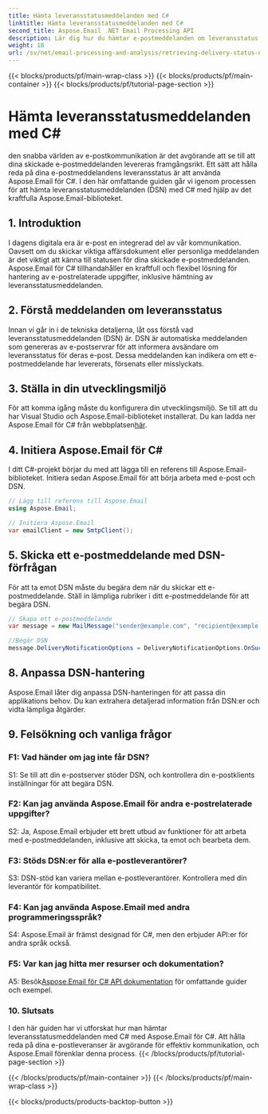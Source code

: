 ```yaml
---
title: Hämta leveransstatusmeddelanden med C#
linktitle: Hämta leveransstatusmeddelanden med C#
second_title: Aspose.Email .NET Email Processing API
description: Lär dig hur du hämtar e-postmeddelanden om leveransstatus med C# och Aspose.Email för .NET.
weight: 18
url: /sv/net/email-processing-and-analysis/retrieving-delivery-status-notifications-with-csharp/
---
```


{{< blocks/products/pf/main-wrap-class >}}
{{< blocks/products/pf/main-container >}}
{{< blocks/products/pf/tutorial-page-section >}}

# Hämta leveransstatusmeddelanden med C#


den snabba världen av e-postkommunikation är det avgörande att se till att dina skickade e-postmeddelanden levereras framgångsrikt. Ett sätt att hålla reda på dina e-postmeddelandens leveransstatus är att använda Aspose.Email för C#. I den här omfattande guiden går vi igenom processen för att hämta leveransstatusmeddelanden (DSN) med C# med hjälp av det kraftfulla Aspose.Email-biblioteket.

## 1. Introduktion

I dagens digitala era är e-post en integrerad del av vår kommunikation. Oavsett om du skickar viktiga affärsdokument eller personliga meddelanden är det viktigt att känna till statusen för dina skickade e-postmeddelanden. Aspose.Email för C# tillhandahåller en kraftfull och flexibel lösning för hantering av e-postrelaterade uppgifter, inklusive hämtning av leveransstatusmeddelanden.

## 2. Förstå meddelanden om leveransstatus

Innan vi går in i de tekniska detaljerna, låt oss förstå vad leveransstatusmeddelanden (DSN) är. DSN är automatiska meddelanden som genereras av e-postservrar för att informera avsändare om leveransstatus för deras e-post. Dessa meddelanden kan indikera om ett e-postmeddelande har levererats, försenats eller misslyckats.

## 3. Ställa in din utvecklingsmiljö

 För att komma igång måste du konfigurera din utvecklingsmiljö. Se till att du har Visual Studio och Aspose.Email-biblioteket installerat. Du kan ladda ner Aspose.Email för C# från webbplatsen[här](https://www.aspose.com/downloads/email/net).

## 4. Initiera Aspose.Email för C#

I ditt C#-projekt börjar du med att lägga till en referens till Aspose.Email-biblioteket. Initiera sedan Aspose.Email för att börja arbeta med e-post och DSN.

```csharp
// Lägg till referens till Aspose.Email
using Aspose.Email;

// Initiera Aspose.Email
var emailClient = new SmtpClient();
```

## 5. Skicka ett e-postmeddelande med DSN-förfrågan

För att ta emot DSN måste du begära dem när du skickar ett e-postmeddelande. Ställ in lämpliga rubriker i ditt e-postmeddelande för att begära DSN.

```csharp
// Skapa ett e-postmeddelande
var message = new MailMessage("sender@example.com", "recipient@example.com", "Subject", "Body");

//Begär DSN
message.DeliveryNotificationOptions = DeliveryNotificationOptions.OnSuccess | DeliveryNotificationOptions.OnFailure;
```


## 8. Anpassa DSN-hantering

Aspose.Email låter dig anpassa DSN-hanteringen för att passa din applikations behov. Du kan extrahera detaljerad information från DSN:er och vidta lämpliga åtgärder.

## 9. Felsökning och vanliga frågor

### F1: Vad händer om jag inte får DSN?
S1: Se till att din e-postserver stöder DSN, och kontrollera din e-postklients inställningar för att begära DSN.

### F2: Kan jag använda Aspose.Email för andra e-postrelaterade uppgifter?
S2: Ja, Aspose.Email erbjuder ett brett utbud av funktioner för att arbeta med e-postmeddelanden, inklusive att skicka, ta emot och bearbeta dem.

### F3: Stöds DSN:er för alla e-postleverantörer?
S3: DSN-stöd kan variera mellan e-postleverantörer. Kontrollera med din leverantör för kompatibilitet.

### F4: Kan jag använda Aspose.Email med andra programmeringsspråk?
S4: Aspose.Email är främst designad för C#, men den erbjuder API:er för andra språk också.

### F5: Var kan jag hitta mer resurser och dokumentation?
 A5: Besök[Aspose.Email för C# API dokumentation](https://reference.aspose.com/email/net/) för omfattande guider och exempel.

### 10. Slutsats

I den här guiden har vi utforskat hur man hämtar leveransstatusmeddelanden med C# med Aspose.Email för C#. Att hålla reda på dina e-postleveranser är avgörande för effektiv kommunikation, och Aspose.Email förenklar denna process.
{{< /blocks/products/pf/tutorial-page-section >}}

{{< /blocks/products/pf/main-container >}}
{{< /blocks/products/pf/main-wrap-class >}}

{{< blocks/products/products-backtop-button >}}
